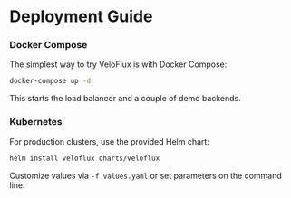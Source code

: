 # Deployment Guide

### Docker Compose

The simplest way to try VeloFlux is with Docker Compose:

```bash
docker-compose up -d
```

This starts the load balancer and a couple of demo backends.

### Kubernetes

For production clusters, use the provided Helm chart:

```bash
helm install veloflux charts/veloflux
```

Customize values via `-f values.yaml` or set parameters on the command line.
